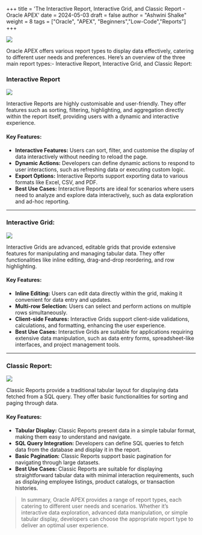 +++
title = 'The Interactive Report, Interactive Grid, and Classic Report -Oracle APEX'
date = 2024-05-03
draft = false
author = "Ashwini Shalke"
weight = 8
tags = ["Oracle", "APEX", "Beginners","Low-Code","Reports"]
+++



![](https://cdn-images-1.medium.com/max/1600/1*ovtz3f_bTqeGBVAcsZHcXw.png)

Oracle APEX offers various report types to display data effectively, catering to different user needs and preferences. Here’s an overview of the three main report types:- Interactive Report, Interactive Grid, and Classic Report:

### Interactive Report

![](https://cdn-images-1.medium.com/max/1600/1*fHUXR2C4q3KNa0M22V1PZw.png)

Interactive Reports are highly customisable and user-friendly. They offer features such as sorting, filtering, highlighting, and aggregation directly within the report itself, providing users with a dynamic and interactive experience.

#### Key Features:

*   **Interactive Features:** Users can sort, filter, and customise the display of data interactively without needing to reload the page.
*   **Dynamic Actions:** Developers can define dynamic actions to respond to user interactions, such as refreshing data or executing custom logic.
*   **Export Options:** Interactive Reports support exporting data to various formats like Excel, CSV, and PDF.
*   **Best Use Cases:** Interactive Reports are ideal for scenarios where users need to analyze and explore data interactively, such as data exploration and ad-hoc reporting.

---

### Interactive Grid:

![](https://cdn-images-1.medium.com/max/1600/1*RS65tobcLcnVyozhgYsD0g.png)

Interactive Grids are advanced, editable grids that provide extensive features for manipulating and managing tabular data. They offer functionalities like inline editing, drag-and-drop reordering, and row highlighting.

#### Key Features:

*   **Inline Editing:** Users can edit data directly within the grid, making it convenient for data entry and updates.
*   **Multi-row Selection:** Users can select and perform actions on multiple rows simultaneously.
*   **Client-side Features:** Interactive Grids support client-side validations, calculations, and formatting, enhancing the user experience.
*   **Best Use Cases:** Interactive Grids are suitable for applications requiring extensive data manipulation, such as data entry forms, spreadsheet-like interfaces, and project management tools.

---

### Classic Report:

![](https://cdn-images-1.medium.com/max/1600/1*2sWFvxG4JZ8YBs9Cb-Jr2A.png)

Classic Reports provide a traditional tabular layout for displaying data fetched from a SQL query. They offer basic functionalities for sorting and paging through data.

#### Key Features:

*   **Tabular Display:** Classic Reports present data in a simple tabular format, making them easy to understand and navigate.
*   **SQL Query Integration:** Developers can define SQL queries to fetch data from the database and display it in the report.
*   **Basic Pagination:** Classic Reports support basic pagination for navigating through large datasets.
*   **Best Use Cases:** Classic Reports are suitable for displaying straightforward tabular data with minimal interaction requirements, such as displaying employee listings, product catalogs, or transaction histories.

> In summary, Oracle APEX provides a range of report types, each catering to different user needs and scenarios. Whether it’s interactive data exploration, advanced data manipulation, or simple tabular display, developers can choose the appropriate report type to deliver an optimal user experience.